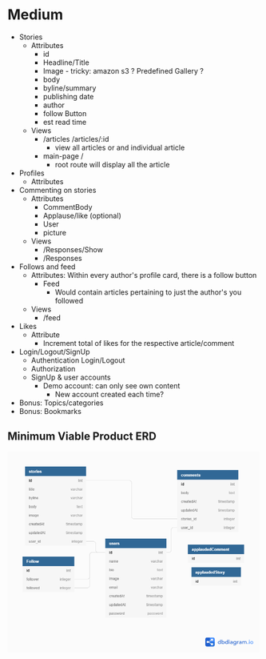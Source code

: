# Medium

- Stories
  - Attributes
    - id
    - Headline/Title
    - Image - tricky: amazon s3 ? Predefined Gallery ?
    - body
    - byline/summary
    - publishing date
    - author
    - follow Button
    - est read time
  - Views
    - /articles   /articles/:id
      - view all articles or and individual article
    - main-page   /
      - root route will display all the article 
- Profiles
  - Attributes
- Commenting on stories
  - Attributes
    - CommentBody
    - Applause/like (optional)
    - User
    - picture
  - Views
    - /Responses/Show
    - /Responses
- Follows and feed
  - Attributes: Within every author's profile card, there is a follow button
    - Feed
      - Would contain articles pertaining to just the author's you followed
  - Views
    - /feed
- Likes
  - Attribute
    - Increment total of likes for the respective article/comment
- Login/Logout/SignUp
  - Authentication Login/Logout
  - Authorization
  - SignUp & user accounts
    - Demo account: can only see own content
      - New account created each time?
- Bonus: Topics/categories
- Bonus: Bookmarks

## Minimum Viable Product ERD
![ERD MVP Diagram](https://github.com/AaronTheBruce/maximum/blob/master/documentation/feature-packets/images/Maximum%20MVP.png)
